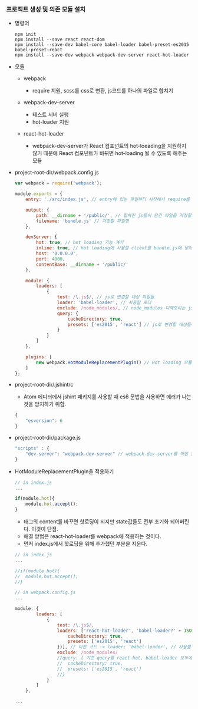 ### 프로젝트 생성 및 의존 모듈 설치
- 명령어
	```cli
	npm init
	npm install --save react react-dom
	npm install --save-dev babel-core babel-loader babel-preset-es2015 babel-preset-react
	npm install --save-dev webpack webpack-dev-server react-hot-loader
	```

- 모듈
	- webpack
		- require 지원, scss를 css로 변환, js코드를 하나의 파일로 합치기

	- webpack-dev-server
		- 테스트 서버 실행
		- hot-loader 지원
		
	- react-hot-loader
		- webpack-dev-server가 React 컴포넌트의 hot-loeading을 지원하지 않기 때문에 React 컴포넌트가 바뀌면 hot-loading 될 수 있도록 해주는 모듈
		
- project-root-dir/webpack.config.js
	```javascript
	var webpack = require('webpack');

	module.exports = {
		entry: './src/index.js', // entry에 있는 파일부터 시작해서 require를 통해 타고타고 들어가서 모든 파일들을 불러오는 시작경로

		output: {
			path: __dirname + '/public/', // 합쳐진 js들이 담긴 파일을 저장할 디렉토리(프로젝트-root/public/)
			filename: 'bundle.js' // 저장할 파일명
		},

		devServer: {
			hot: true, // hot loading 기능 켜기
			inline: true, // hot loading에 사용할 client를 bundle.js에 넣어준다. 뭔 뜻임..?
			host: '0.0.0.0',
			port: 4000, 
			contentBase: __dirname + '/public/'
		},

		module: {
			loaders: [
				{
					test: /\.js$/, // js로 변경할 대상 파일들
					loader: 'babel-loader', // 사용할 로더
					exclude: /node_modules/, // node_modules 디렉토리는 js로만 이루어져있고 양이 많기 때문에 제외시킴.
					query: {
						cacheDirectory: true,
						presets: ['es2015', 'react'] // js로 변경할 대상들에 대한 프리셋
					}
				}
			]
		},

		plugins: [
			new webpack.HotModuleReplacementPlugin() // Hot loading 모듈
		]
	};
	```

- project-root-dir/.jshintrc
	- Atom 에디터에서 jshint 패키지를 사용할 때 es6 문법을 사용하면 에러가 나는 것을 방지하기 위함.
	```javascript
	{
		"esversion": 6
	}
	```

- project-root-dir/package.js
	```javascript
	"scripts" : {
		"dev-server": "webpack-dev-server" // webpack-dev-server를 직접 입력해서 실행하지 않는 이유는 만약, 프로젝트 루트 디렉토리가 아니라 src디렉토리 같은 곳에서 실행했을 때 이상하게 동작하기 떄문. 테스트 서버는 프로젝트 루트 디렉토리에서 실행되어야 webpack.config.js를 읽을 수 있다. 실행 스크립트로 테스트 서버를 실행하면 루트 디렉토리 기준으로 실행되기 때문에 정상 동작.
	}
	```

- HotModuleReplacementPlugin을 적용하기
	```javascript
	// in index.js
	...
	
	if(module.hot){
		module.hot.accept();
	}
	```
	- 태그의 content를 바꾸면 핫로딩이 되지만 state값들도 전부 초기화 되어버린다. 이것이 단점.
	- 해결 방법은 react-hot-loader를 webpack에 적용하는 것이다.
	- 먼저 index.js에서 핫로딩을 위해 추가했던 부분을 지운다.
	```javascript
	// in index.js
	...
	
	//if(module.hot){
	//	module.hot.accept();
	//}
	```
	```javascript
	// in webpack.config.js
	...
	
	module: {
			loaders: [
				{
					test: /\.js$/,
					loaders: ['react-hot-loader', 'babel-loader?' + JSON.stringify({ // 'react-hot', 'babel-loader' 순서 유지 중요
						cacheDirectory: true,
						presets: ['es2015', 'react']
					})], // 이전 코드 -> loader: 'babel-loader', // 사용할 로더
					exclude: /node_modules/
					//query: { 기존 query를 react-hot, babel-loader 모두에게 적용되게 하면 에러가 나기 때문에 babel-loader쪽으로 빼준다.
					//	cacheDirectory: true,
					//	presets: ['es2015', 'react']
					//}
				}
			]
		},
	
	...
	```
